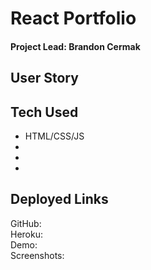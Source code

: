 # React Portfolio
#### Project Lead: Brandon Cermak

## User Story

## Tech Used
* HTML/CSS/JS
* 
* 
* 

## Deployed Links

GitHub: <br>
Heroku: <br>
Demo: <br>
Screenshots: